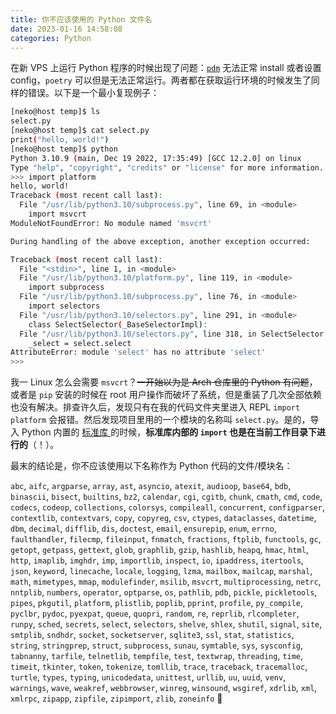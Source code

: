 ```yaml
---
title: 你不应该使用的 Python 文件名
date: 2023-01-16 14:58:08
categories: Python
---
```


在新 VPS 上运行 Python 程序的时候出现了问题：[`pdm`](https://pdm.fming.dev/latest/) 无法正常 install 或者设置 config，`poetry` 可以但是无法正常运行。两者都在获取运行环境的时候发生了同样的错误。以下是一个最小复现例子：

```sh
[neko@host temp]$ ls
select.py
[neko@host temp]$ cat select.py
print("hello, world!")
[neko@host temp]$ python
Python 3.10.9 (main, Dec 19 2022, 17:35:49) [GCC 12.2.0] on linux
Type "help", "copyright", "credits" or "license" for more information.
>>> import platform
hello, world!
Traceback (most recent call last):
  File "/usr/lib/python3.10/subprocess.py", line 69, in <module>
    import msvcrt
ModuleNotFoundError: No module named 'msvcrt'

During handling of the above exception, another exception occurred:

Traceback (most recent call last):
  File "<stdin>", line 1, in <module>
  File "/usr/lib/python3.10/platform.py", line 119, in <module>
    import subprocess
  File "/usr/lib/python3.10/subprocess.py", line 76, in <module>
    import selectors
  File "/usr/lib/python3.10/selectors.py", line 291, in <module>
    class SelectSelector(_BaseSelectorImpl):
  File "/usr/lib/python3.10/selectors.py", line 318, in SelectSelector
    _select = select.select
AttributeError: module 'select' has no attribute 'select'
>>>
```

我一 Linux 怎么会需要 `msvcrt`？~~一开始以为是 Arch 仓库里的 Python 有问题~~，或者是 `pip` 安装的时候在 root 用户操作而破坏了系统，但是重装了几次全部依赖也没有解决。排查许久后，发现只有在我的代码文件夹里进入 REPL `import platform` 会报错。然后发现项目里用的一个模块的名称叫 `select.py`。是的，导入 Python 内置的 <a href="https://docs.python.org/3/library/index.html">标准库 <i class="fa-brands fa-python"></i></a> 的时候，**标准库内部的 `import` 也是在当前工作目录下进行的**（！）。

最末的结论是，你不应该使用以下名称作为 Python 代码的文件/模块名：

`abc`, `aifc`, `argparse`, `array`, `ast`, `asyncio`, `atexit`, `audioop`, `base64`, `bdb`, `binascii`, `bisect`, `builtins`, `bz2`, `calendar`, `cgi`, `cgitb`, `chunk`, `cmath`, `cmd`, `code`, `codecs`, `codeop`, `collections`, `colorsys`, `compileall`, `concurrent`, `configparser`, `contextlib`, `contextvars`, `copy`, `copyreg`, `csv`, `ctypes`, `dataclasses`, `datetime`, `dbm`, `decimal`, `difflib`, `dis`, `doctest`, `email`, `ensurepip`, `enum`, `errno`, `faulthandler`, `filecmp`, `fileinput`, `fnmatch`, `fractions`, `ftplib`, `functools`, `gc`, `getopt`, `getpass`, `gettext`, `glob`, `graphlib`, `gzip`, `hashlib`, `heapq`, `hmac`, `html`, `http`, `imaplib`, `imghdr`, `imp`, `importlib`, `inspect`, `io`, `ipaddress`, `itertools`, `json`, `keyword`, `linecache`, `locale`, `logging`, `lzma`, `mailbox`, `mailcap`, `marshal`, `math`, `mimetypes`, `mmap`, `modulefinder`, `msilib`, `msvcrt`, `multiprocessing`, `netrc`, `nntplib`, `numbers`, `operator`, `optparse`, `os`, `pathlib`, `pdb`, `pickle`, `pickletools`, `pipes`, `pkgutil`, `platform`, `plistlib`, `poplib`, `pprint`, `profile`, `py_compile`, `pyclbr`, `pydoc`, `pyexpat`, `queue`, `quopri`, `random`, `re`, `reprlib`, `rlcompleter`, `runpy`, `sched`, `secrets`, `select`, `selectors`, `shelve`, `shlex`, `shutil`, `signal`, `site`, `smtplib`, `sndhdr`, `socket`, `socketserver`, `sqlite3`, `ssl`, `stat`, `statistics`, `string`, `stringprep`, `struct`, `subprocess`, `sunau`, `symtable`, `sys`, `sysconfig`, `tabnanny`, `tarfile`, `telnetlib`, `tempfile`, `test`, `textwrap`, `threading`, `time`, `timeit`, `tkinter`, `token`, `tokenize`, `tomllib`, `trace`, `traceback`, `tracemalloc`, `turtle`, `types`, `typing`, `unicodedata`, `unittest`, `urllib`, `uu`, `uuid`, `venv`, `warnings`, `wave`, `weakref`, `webbrowser`, `winreg`, `winsound`, `wsgiref`, `xdrlib`, `xml`, `xmlrpc`, `zipapp`, `zipfile`, `zipimport`, `zlib`, `zoneinfo` 🐍

